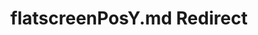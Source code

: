 ---
title: flatscreenPosY.md Redirect
redirect_to: /Pages/StereoKit/SKSettings/flatscreenPosY.html
---